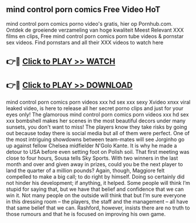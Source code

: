 ## mind control porn comics Free Video HoT 

mind control porn comics porno video's gratis, hier op Pornhub.com. Ontdek de groeiende verzameling van hoge kwaliteit Meest Relevant XXX films en clips,
Free mind control porn comics porn tube videos & pornstar sex videos. Find pornstars and all their XXX videos to watch here


## 👉🔴 [Click to PLAY >> WATCH](http://us.freeplayer.one?title=mind_control_porn_comics&ref=16D)

## 👉🔴 [Click to PLAY >> DOWNLOAD](http://us.freeplayer.one?title=mind_control_porn_comics&ref=16D)


mind control porn comics porn videos xxx hd sex xxx sexy Xvideo xnxx viral leaked video, is here to release all her secret porno clips and just for your eyes only! The glamorous mind control porn comics porn videos xxx hd sex xxx bombshell makes her scenes in the most beautiful decors under many sunsets, you don't want to miss! The players know they take risks by going out because today there is social media but all of them were perfect. One of the most intriguing showdowns between team-mates will see Jorginho go up against fellow Chelsea midfielder N'Golo Kante. It is why he made a detour to USA before even setting foot on Polish soil. That first meeting was close to four hours, Sousa tells Sky Sports. With two winners in the last month and over and given away in prizes, could you be the next player to land the quarter of a million pounds? Again, though, Maggiore felt compelled to make a big call; to do right by himself. Doing so certainly did not hinder his development; if anything, it helped. Some people will think I’m stupid for saying that, but we have that belief and confidence that we can win it. Not many people on the outside will think that but I’m sure everyone in this dressing room – the players, the staff and the management – all have that same belief that we can. Rashford, however, insists there are no truth to those rumours and that he is focused on improving his own game.